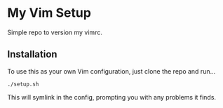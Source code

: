 
# My Vim Setup

Simple repo to version my vimrc.

## Installation

To use this as your own Vim configuration, just clone the repo and run...

```
./setup.sh
```

This will symlink in the config, prompting you with any problems it finds.

